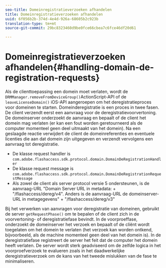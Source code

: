 ```yaml
---
seo-title: Domeinregistratieverzoeken afhandelen
title: Domeinregistratieverzoeken afhandelen
uuid: 6f056b2b-374d-4e4d-926a-68605b2c923b
translation-type: tm+mt
source-git-commit: 29bc8323460d9be0fce66cbea7c6fce46df20d61

---
```



# Domeinregistratieverzoeken afhandelen{#handling-domain-de-registration-requests}

Als de clienttoepassing een domein moet verlaten, wordt de `DRMManager.removeFromDeviceGroup()`ActionScript-API of de `leaveLicenseDomain()` iOS-API aangeroepen om het deregistratieproces voor domeinen te starten. Domeinderegistratie is een proces in twee fasen. De client verzendt eerst een aanvraag voor de deregistratievoorvertoning. De domeinserver onderzoekt de aanvraag en bepaalt of de client het domein mag verlaten (er kan een fout worden geretourneerd als de computer momenteel geen deel uitmaakt van het domein). Na een geslaagde reactie verwijdert de client de domeinreferenties en eventuele licenties die aan dat domein zijn uitgegeven en verzendt vervolgens een aanvraag tot deregistratie.

* De klasse request handler is `com.adobe.flashaccess.sdk.protocol.domain.DomainDeRegistrationHandler`
* De klasse request message is `com.adobe.flashaccess.sdk.protocol.domain.DomainDeRegistrationRequestMessage`
* Als zowel de client als server protocol versie 5 ondersteunen, is de aanvraag-URL &quot;Domain Server URL in metadata: + &quot;/flashaccess/dereg/v4&quot;. Anders is de aanvraag-URL de domeinserver-URL in metagegevens&quot; + &quot;/flashaccess/dereg/v3&quot;

Bij het verwerken van aanvragen voor deregistratie van domeinen, gebruikt de server `getRequestPhase()` om te bepalen of de client zich in de voorvertoning- of deregistratiefase bevindt. In de voorproeffase, onderzoekt de domeinserver het verzoek en bepaalt of de cliënt wordt toegelaten om het domein te verlaten (het verzoek kan worden ontkend, bijvoorbeeld, als de machine momenteel geen deel van het domein is). In de deregistratiefase registreert de server het feit dat de computer het domein heeft verlaten. De server wordt sterk geadviseerd om de zelfde logica in het voorproefverzoek te evalueren zoals in het daadwerkelijke deregistratieverzoek om de kans van het tweede mislukken van de fase te minimaliseren.

